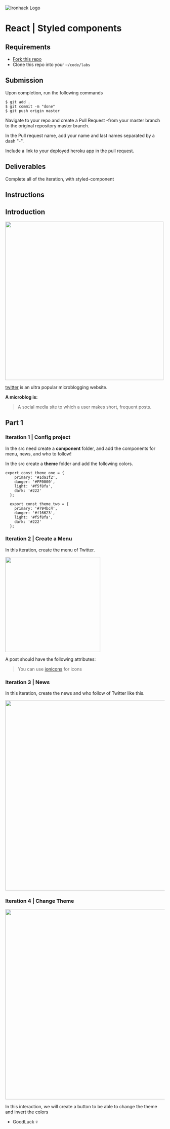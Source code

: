 ![Ironhack Logo](https://i.imgur.com/1QgrNNw.png)
# React | Styled components

## Requirements

- [Fork this repo](https://guides.github.com/activities/forking/)
- Clone this repo into your `~/code/labs`

## Submission

Upon completion, run the following commands

```
$ git add .
$ git commit -m "done"
$ git push origin master
```


Navigate to your repo and create a Pull Request -from your master branch to the original repository master branch.

In the Pull request name, add your name and last names separated by a dash "-".

Include a link to your deployed heroku app in the pull request.

## Deliverables

Complete all of the iteration, with styled-component

## Instructions

## Introduction

<img src="https://encrypted-tbn0.gstatic.com/images?q=tbn%3AANd9GcSJY0hQ8KL3I90TGylNa3D1TRjeXEtqTx2eYN08HmkkPxXvJGJB&usqp=CAU" width="500px">

[twitter](twitter.com) is an ultra popular microblogging website.

**A microblog is:**

> A social media site to which a user makes short, frequent posts.

## Part 1

### Iteration 1 | Config project


In the src need create a **component** folder, and add the components for menu, news, and who to follow!



In the src create a **theme** folder and add the following colors.

```
export const theme_one = {
    primary: '#1da1f2',
    danger: '#FF0000',
    light: '#f5f8fa',
    dark: '#222'
  };
  
  export const theme_two = {
    primary: '#794bc4',
    danger: '#f16623',
    light: '#f5f8fa',
    dark: '#222'
  };
```

### Iteration 2 | Create a Menu

In this iteration, create the menu of Twitter.

<img src="https://res.cloudinary.com/dhgfid3ej/image/upload/v1592499651/Screen_Shot_2020-06-18_at_12.00.16_sgrjxo.png" width="300px">

A post should have the following attributes:

>You can use [ionicons](https://zamarrowski.github.io/react-ionicons/) for icons


### Iteration 3 | News

In this iteration, create the news and who follow of Twitter like this.


<img src="https://res.cloudinary.com/dhgfid3ej/image/upload/v1592500145/Screen_Shot_2020-06-18_at_12.08.48_zxgfr8.png" width="600px">



### Iteration 4 | Change Theme


<img src="https://res.cloudinary.com/dhgfid3ej/image/upload/v1592487676/Screen_Shot_2020-06-18_at_8.19.02_qqv2sp.png" width="600px">

In this interaction, we will create a button to be able to change the theme and invert the colors

- GoodLuck :skull:  

